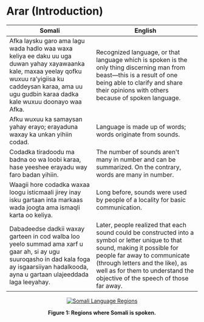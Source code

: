 # Arar (Introduction)

| **Somali**                                                                                          | **English**                                                                                 |
|---------------------------------------------------------------------------------------------------|---------------------------------------------------------------------------------------------------|
| Afka laysku garo ama lagu wada hadlo waa waxa keliya ee daku uu uga duwan yahay xayawaanka kale, maxaa yeelay qofku wuxuu ra’yigiisa ku caddeysan karaa, ama uu ugu gudbin karaa dadka kale wuxuu doonayo waa Afka. | Recognized language, or that language which is spoken is the only thing discerning man from beast—this is a result of one being able to clarify and share their opinions with others because of spoken language. |
| Afku wuxuu ka samaysan yahay erayo; erayaduna waxay ka unkan yihiin codad.                       | Language is made up of words; words originate from sounds.                                        |
| Codadka tiradoodu ma badna oo wa loobi karaa, hase yeeshee erayadu way faro badan yihiin.        | The number of sounds aren't many in number and can be summarized. On the contrary, words are many in number. |
| Waagii hore codadka waxaa loogu isticmaali jirey inay isku gartaan inta markaas wada joogta ama ismaqli karta oo keliya. | Long before, sounds were used by people of a locality for basic communication.                   |
| Dabadeedse dadkii waxay garteen in cod walba loo yeelo summad ama xarf u gaar ah, si ay ugu suuroqasho in dad kala foga ay isgaarsiiyan hadalkooda, ayna u gartaan ulajeeddada laga leeyahay. | Later, people realized that each sound could be constructed into a symbol or letter unique to that sound, making it possible for people far away to communicate (through letters and the like), as well as for them to understand the objective of the speech of those far away. |

<p align="center">
  <a href="https://upload.wikimedia.org/wikipedia/commons/2/26/Somali_map.jpg" target="_blank">
    <img src="https://upload.wikimedia.org/wikipedia/commons/2/26/Somali_map.jpg" alt="Somali Language Regions" />
  </a>
</p>

<p align="center">
  <strong>Figure 1: Regions where Somali is spoken.</strong>
</p>

